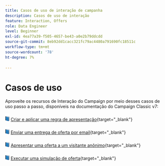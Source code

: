 ```yaml
---
title: Casos de uso de interação de campanha
description: Casos de uso de interação
feature: Interaction, Offers
role: Data Engineer
level: Beginner
exl-id: 4ea77a39-f505-4657-be43-a0e2b79ddcdd
source-git-commit: 8eb92dd1cacc321fc79ac4480a791690fc18511c
workflow-type: tm+mt
source-wordcount: '78'
ht-degree: 7%

---
```


# Casos de uso

Aproveite os recursos de Interação do Campaign por meio desses casos de uso passo a passo, disponíveis na documentação do Campaign Classic v7:

![](../assets/do-not-localize/book.png) [Criar e aplicar uma regra de apresentação](https://experienceleague.adobe.com/docs/campaign-classic/using/managing-offers/case-study/presentation-rules.html){target="_blank"}

![](../assets/do-not-localize/book.png) [Enviar uma entrega de oferta por email](https://experienceleague.adobe.com/docs/campaign-classic/using/managing-offers/case-study/offers-on-an-outbound-channel.html){target="_blank"}

![](../assets/do-not-localize/book.png) [Apresentar uma oferta a um visitante anônimo](https://experienceleague.adobe.com/docs/campaign-classic/using/managing-offers/case-study/offers-on-an-outbound-channel.html){target="_blank"}

![](../assets/do-not-localize/book.png) [Executar uma simulação de oferta](https://experienceleague.adobe.com/docs/campaign-classic/using/managing-offers/case-study/offers-on-an-outbound-channel.html){target="_blank"}
